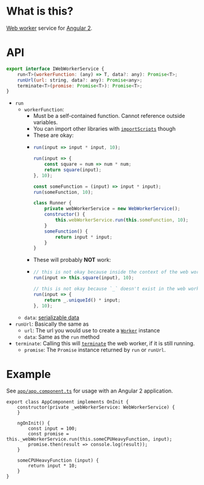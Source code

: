 # What is this?

[Web worker](https://developer.mozilla.org/en-US/docs/Web/API/Web_Workers_API/Using_web_workers) service for [Angular 2](https://angular.io).

# API
```javascript
export interface IWebWorkerService {
    run<T>(workerFunction: (any) => T, data?: any): Promise<T>;
    runUrl(url: string, data?: any): Promise<any>;
    terminate<T>(promise: Promise<T>): Promise<T>;
}
```

* `run`
    * `workerFunction`: 
        * Must be a self-contained function. Cannot reference outside variables.
        * You can import other libraries with [`importScripts`](https://developer.mozilla.org/en-US/docs/Web/API/WorkerGlobalScope/importScripts) though
        *  These are okay:
        *  
            ```javascript   
            run(input => input * input, 10);
            
            run(input => {
                const square = num => num * num;
                return square(input);
            }, 10);
            
            const someFunction = (input) => input * input);
            run(someFunction, 10);
            
            class Runner {
                private webWorkerService = new WebWorkerService();
                constructor() {
                    this.webWorkerService.run(this.someFunction, 10);
                }
                someFunction() {
                    return input * input;
                }
            }
            ```
        *  These will probably **NOT** work:
        *  
            ```javascript   
            // this is not okay because inside the context of the web worker `this` is not the same `this` as here.
            run(input => this.square(input), 10); 
            
            // this is not okay because `_` doesn't exist in the web worker context (assuming tht `_` is available here to begin with)
            run(input => {
                return _.uniqueId() * input;
            }, 10);
            ```
    * `data`: [serializable data](https://developer.mozilla.org/en-US/docs/Web/API/Web_Workers_API/Structured_clone_algorithm)
* `runUrl`: Basically the same as 
    * `url`:  The url you would use to create a [`Worker`](https://developer.mozilla.org/en-US/docs/Web/API/Worker/Worker) instance
    * `data`: Same as the `run` method
* `terminate`: Calling this will [`terminate`](https://developer.mozilla.org/en-US/docs/Web/API/Worker/terminate) the web worker, if it is still running.
    * `promise`: The `Promise` instance returned by `run` or `runUrl`.

# Example
See [`app/app.component.ts`](app/app.component.js) for usage with an Angular 2 application.

```
export class AppComponent implements OnInit {
    constructor(private _webWorkerService: WebWorkerService) {
    }
    
    ngOnInit() {
        const input = 100;
        const promise = this._webWorkerService.run(this.someCPUHeavyFunction, input);
        promise.then(result => console.log(result));
    }
    
    someCPUHeavyFunction (input) {
        return input * 10;
    }
}
```